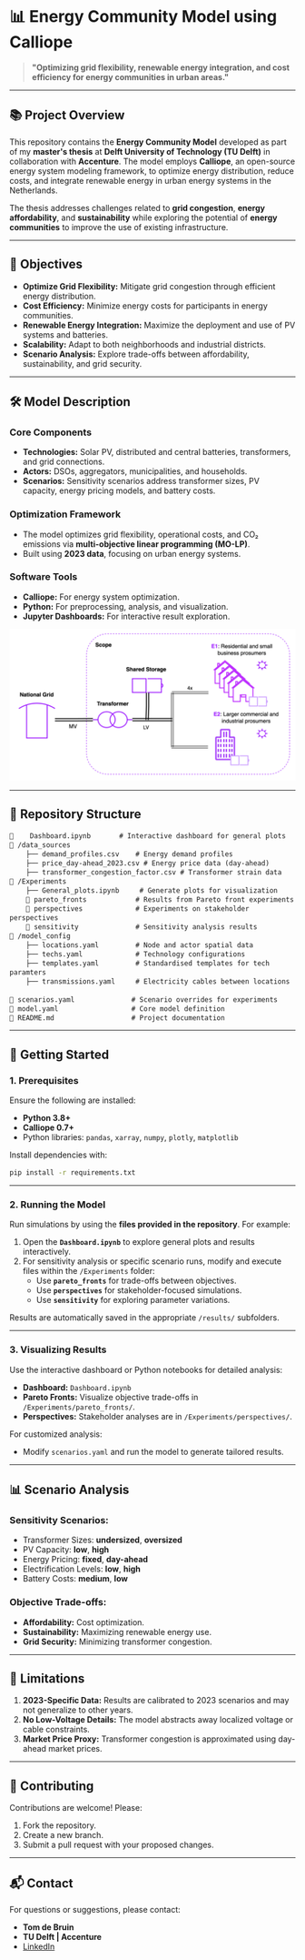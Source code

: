# 📊 **Energy Community Model using Calliope**

> **"Optimizing grid flexibility, renewable energy integration, and cost efficiency for energy communities in urban areas."**

---

## 📚 **Project Overview**

This repository contains the **Energy Community Model** developed as part of my **master's thesis** at **Delft University of Technology (TU Delft)** in collaboration with **Accenture**. The model employs **Calliope**, an open-source energy system modeling framework, to optimize energy distribution, reduce costs, and integrate renewable energy in urban energy systems in the Netherlands.

The thesis addresses challenges related to **grid congestion**, **energy affordability**, and **sustainability** while exploring the potential of **energy communities** to improve the use of existing infrastructure.

---

## 🎯 **Objectives**

- **Optimize Grid Flexibility:** Mitigate grid congestion through efficient energy distribution.
- **Cost Efficiency:** Minimize energy costs for participants in energy communities.
- **Renewable Energy Integration:** Maximize the deployment and use of PV systems and batteries.
- **Scalability:** Adapt to both neighborhoods and industrial districts.
- **Scenario Analysis:** Explore trade-offs between affordability, sustainability, and grid security.

---

## 🛠️ **Model Description**

### **Core Components**
- **Technologies:** Solar PV, distributed and central batteries, transformers, and grid connections.
- **Actors:** DSOs, aggregators, municipalities, and households.
- **Scenarios:** Sensitivity scenarios address transformer sizes, PV capacity, energy pricing models, and battery costs.

### **Optimization Framework**
- The model optimizes grid flexibility, operational costs, and CO₂ emissions via **multi-objective linear programming (MO-LP)**.
- Built using **2023 data**, focusing on urban energy systems.

### **Software Tools**
- **Calliope:** For energy system optimization.
- **Python:** For preprocessing, analysis, and visualization.
- **Jupyter Dashboards:** For interactive result exploration.

![REC Model](model_config/REC.png "Renewable Energy Community Diagram")

---

## 📂 **Repository Structure**

```plaintext
📄    Dashboard.ipynb       # Interactive dashboard for general plots
📁 /data_sources
    ├── demand_profiles.csv    # Energy demand profiles
    ├── price_day-ahead_2023.csv # Energy price data (day-ahead)
    ├── transformer_congestion_factor.csv # Transformer strain data
📁 /Experiments
    ├── General_plots.ipynb     # Generate plots for visualization
    📂 pareto_fronts            # Results from Pareto front experiments
    📂 perspectives             # Experiments on stakeholder perspectives
    📂 sensitivity              # Sensitivity analysis results
📁 /model_config
    ├── locations.yaml         # Node and actor spatial data
    ├── techs.yaml             # Technology configurations
    ├── templates.yaml         # Standardised templates for tech paramters
    ├── transmissions.yaml     # Electricity cables between locations

📄 scenarios.yaml              # Scenario overrides for experiments
📄 model.yaml                  # Core model definition
📄 README.md                   # Project documentation
```

---

## 🚀 **Getting Started**

### **1. Prerequisites**

Ensure the following are installed:
- **Python 3.8+**
- **Calliope 0.7+**
- Python libraries: `pandas`, `xarray`, `numpy`, `plotly`, `matplotlib`

Install dependencies with:
```bash
pip install -r requirements.txt
```

---

### **2. Running the Model**

Run simulations by using the **files provided in the repository**. For example:

1. Open the **`Dashboard.ipynb`** to explore general plots and results interactively.
2. For sensitivity analysis or specific scenario runs, modify and execute files within the `/Experiments` folder:
   - Use **`pareto_fronts`** for trade-offs between objectives.
   - Use **`perspectives`** for stakeholder-focused simulations.
   - Use **`sensitivity`** for exploring parameter variations.

Results are automatically saved in the appropriate `/results/` subfolders.

---

### **3. Visualizing Results**

Use the interactive dashboard or Python notebooks for detailed analysis:
- **Dashboard:** `Dashboard.ipynb`
- **Pareto Fronts:** Visualize objective trade-offs in `/Experiments/pareto_fronts/`.
- **Perspectives:** Stakeholder analyses are in `/Experiments/perspectives/`.

For customized analysis:
- Modify `scenarios.yaml` and run the model to generate tailored results.

---

## 📊 **Scenario Analysis**

### **Sensitivity Scenarios:**
- Transformer Sizes: **undersized**, **oversized**
- PV Capacity: **low**, **high**
- Energy Pricing: **fixed**, **day-ahead**
- Electrification Levels: **low**, **high**
- Battery Costs: **medium**, **low**

### **Objective Trade-offs:**
- **Affordability:** Cost optimization.
- **Sustainability:** Maximizing renewable energy use.
- **Grid Security:** Minimizing transformer congestion.

---

## 🚦 **Limitations**

1. **2023-Specific Data:** Results are calibrated to 2023 scenarios and may not generalize to other years.
2. **No Low-Voltage Details:** The model abstracts away localized voltage or cable constraints.
3. **Market Price Proxy:** Transformer congestion is approximated using day-ahead market prices.

---

## 🤝 **Contributing**

Contributions are welcome! Please:
1. Fork the repository.
2. Create a new branch.
3. Submit a pull request with your proposed changes.

---

## 📬 **Contact**

For questions or suggestions, please contact:

- **Tom de Bruin**  
- **TU Delft | Accenture**  
- [LinkedIn](https://www.linkedin.com/in/tom-antonie-de-bruin)
